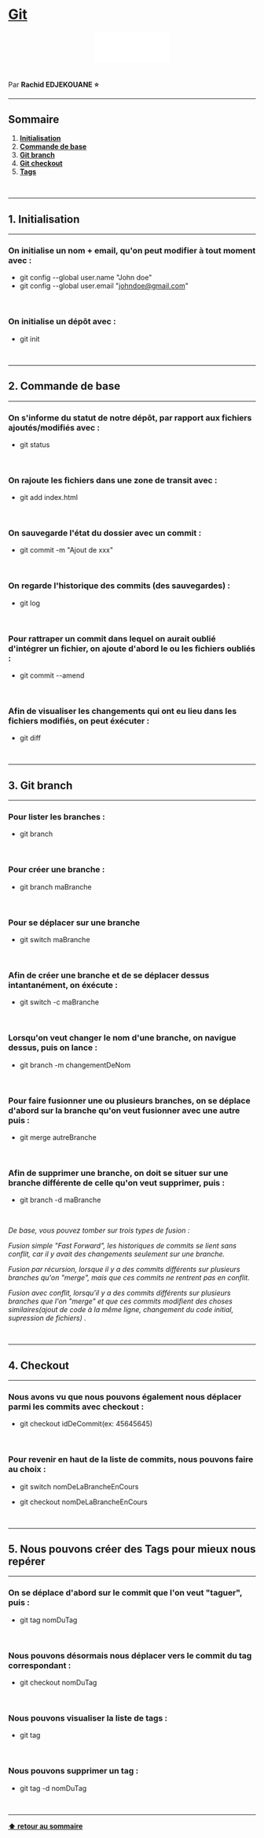# [Git](https://git-scm.com/book/fr/v2)

<center>
<img src="img/git-logo-white.png" alt="Javascript Logo" width="150">
</center>

<br>

Par **Rachid EDJEKOUANE ⭐️**

---

## Sommaire

1. **[Initialisation](#1-initialisation)**
2. **[Commande de base](#2-commande-de-base)**
3. **[Git branch](#3-git-branch)**
4. **[Git checkout](#4-checkout)**
5. **[Tags](#5-nous-pouvons-créer-des-tags-pour-mieux-nous-repérer)**

<br>

---

## 1. Initialisation

---

### On initialise un nom + email, qu'on peut modifier à tout moment avec :

-   git config --global user.name "John doe"
-   git config --global user.email "johndoe@gmail.com"

<br>

### On initialise un dépôt avec :

-   git init

<br>

---

## 2. Commande de base

---

### On s'informe du statut de notre dépôt, par rapport aux fichiers ajoutés/modifiés avec :

-   git status

<br>

### On rajoute les fichiers dans une zone de transit avec :

-   git add index.html

<br>

### On sauvegarde l'état du dossier avec un commit :

-   git commit -m "Ajout de xxx"

<br>

### On regarde l'historique des commits (des sauvegardes) :

-   git log

<br>

### Pour rattraper un commit dans lequel on aurait oublié d'intégrer un fichier, on ajoute d'abord le ou les fichiers oubliés :

-   git commit --amend

<br>

### Afin de visualiser les changements qui ont eu lieu dans les fichiers modifiés, on peut éxécuter :

-   git diff

<br>

---

## 3. Git branch

---

### Pour lister les branches :

-   git branch

<br>

### Pour créer une branche :

-   git branch maBranche

<br>

### Pour se déplacer sur une branche

-   git switch maBranche

<br>

### Afin de créer une branche et de se déplacer dessus intantanément, on éxécute :

-   git switch -c maBranche

<br>

### Lorsqu'on veut changer le nom d'une branche, on navigue dessus, puis on lance :

-   git branch -m changementDeNom

<br>

### Pour faire fusionner une ou plusieurs branches, on se déplace d'abord sur la branche qu'on veut fusionner avec une autre puis :

-   git merge autreBranche

<br>

### Afin de supprimer une branche, on doit se situer sur une branche différente de celle qu'on veut supprimer, puis :

-   git branch -d maBranche

<br>

_De base, vous pouvez tomber sur trois types de fusion :_

_Fusion simple "Fast Forward", les historiques de commits se lient sans conflit, car il y avait des changements seulement sur une branche._

_Fusion par récursion, lorsque il y a des commits différents sur plusieurs branches qu'on "merge", mais que ces commits ne rentrent pas en conflit._

_Fusion avec conflit, lorsqu'il y a des commits différents sur plusieurs branches que l'on "merge" et que ces commits modifient des choses similaires(ajout de code à la même ligne, changement du code initial, supression de fichiers) ._

<br>

---

## 4. Checkout

---

### Nous avons vu que nous pouvons également nous déplacer parmi les commits avec checkout :

-   git checkout idDeCommit(ex: 45645645)

<br>

### Pour revenir en haut de la liste de commits, nous pouvons faire au choix :

-   git switch nomDeLaBrancheEnCours

-   git checkout nomDeLaBrancheEnCours

<br>

---

## 5. Nous pouvons créer des Tags pour mieux nous repérer

---

### On se déplace d'abord sur le commit que l'on veut "taguer", puis :

-   git tag nomDuTag

<br>

### Nous pouvons désormais nous déplacer vers le commit du tag correspondant :

-   git checkout nomDuTag

<br>

### Nous pouvons visualiser la liste de tags :

-   git tag

<br>

### Nous pouvons supprimer un tag :

-   git tag -d nomDuTag

<br>

---

**[⬆ retour au sommaire](#)**
